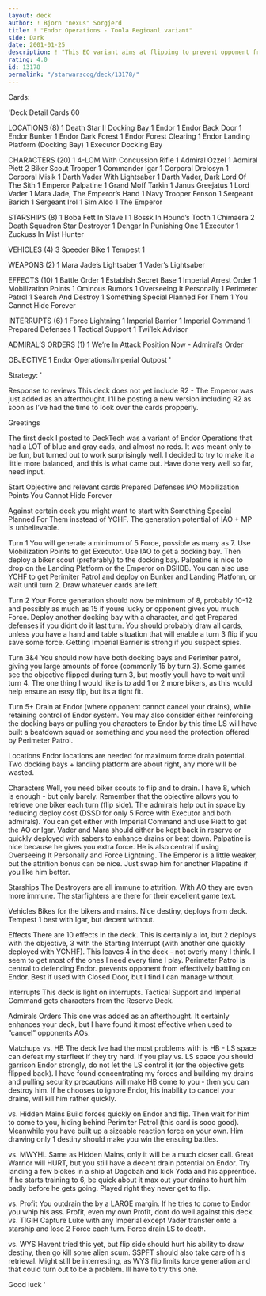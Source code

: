 ```yaml
---
layout: deck
author: ! Bjorn "nexus" Sorgjerd
title: ! "Endor Operations - Toola Regioanl variant"
side: Dark
date: 2001-01-25
description: ! "This EO variant aims at flipping to prevent opponent from drawin more than one destiny, and then drining on the ground."
rating: 4.0
id: 13178
permalink: "/starwarsccg/deck/13178/"
---
```

Cards: 

'Deck Detail
Cards 60

LOCATIONS (8)
	 1 Death Star II Docking Bay
	 1 Endor
	 1 Endor Back Door
	 1 Endor Bunker
	 1 Endor Dark Forest
	 1 Endor Forest Clearing
	 1 Endor Landing Platform (Docking Bay)
	 1 Executor Docking Bay

CHARACTERS (20)
	 1 4-LOM With Concussion Rifle
	 1 Admiral Ozzel
	 1 Admiral Piett
	 2 Biker Scout Trooper
	 1 Commander Igar
	 1 Corporal Drelosyn
	 1 Corporal Misik
	 1 Darth Vader With Lightsaber
	 1 Darth Vader, Dark Lord Of The Sith
	 1 Emperor Palpatine
	 1 Grand Moff Tarkin
	 1 Janus Greejatus
	 1 Lord Vader
	 1 Mara Jade, The Emperor’s Hand
	 1 Navy Trooper Fenson
	 1 Sergeant Barich
	 1 Sergeant Irol
	 1 Sim Aloo
	 1 The Emperor

STARSHIPS (8)
	 1 Boba Fett In Slave I
	 1 Bossk In Hound’s Tooth
	 1 Chimaera
	 2 Death Squadron Star Destroyer
	 1 Dengar In Punishing One
	 1 Executor
	 1 Zuckuss In Mist Hunter

VEHICLES (4)
	 3 Speeder Bike
	 1 Tempest 1

WEAPONS (2)
	 1 Mara Jade’s Lightsaber
	 1 Vader’s Lightsaber

EFFECTS (10)
	 1 Battle Order
	 1 Establish Secret Base
	 1 Imperial Arrest Order
	 1 Mobilization Points
	 1 Ominous Rumors
	 1 Overseeing It Personally
	 1 Perimeter Patrol
	 1 Search And Destroy
	 1 Something Special Planned For Them
	 1 You Cannot Hide Forever

INTERRUPTS (6)
	 1 Force Lightning
	 1 Imperial Barrier
	 1 Imperial Command
	 1 Prepared Defenses
	 1 Tactical Support
	 1 Twi’lek Advisor

ADMIRAL’S ORDERS (1)
	 1 We’re In Attack Position Now - Admiral’s Order

OBJECTIVE
	 1 Endor Operations/Imperial Outpost
'

Strategy: '

Response to reviews
This deck does not yet include R2 - The Emperor was just added as an afterthought. I’ll be posting a new version including R2 as soon as I’ve had the time to look over the cards propperly.


Greetings

The first deck I posted to DeckTech was a variant of Endor Operations that had a LOT of blue and gray cads, and almost no reds. It was meant only to be fun, but turned out to work surprisingly well. I decided to try to make it a little more balanced, and this is what came out. Have done very well so far, need input.

Start
Objective and relevant cards
Prepared Defenses
IAO
Mobilization Points
You Cannot Hide Forever

Against certain deck you might want to start with Something Special Planned For Them insstead of YCHF. The generation potential of IAO + MP is unbelievable.

Turn 1 You will generate a minimum of 5 Force, possible as many as 7. Use Mobilization  Points to get Executor. Use IAO to get a docking bay. Then deploy a biker scout (preferably) to the docking bay. Palpatine is nice to drop on the Landing Platform or the Emperor on DSIIDB. You can also use YCHF to get Perimiter Patrol and deploy on Bunker and Landing Platform, or wait until turn 2. Draw whatever cards are left.

Turn 2 Your Force generation should now  be minimum of 8, probably 10-12 and possibly as much as 15 if youre lucky or opponent gives you much Force. Deploy another docking bay with a character, and get Prepared defenses if you didnt do it last turn. You should probably draw all cards, unless you have a hand and table situation that will enable a turn 3 flip if you save some force. Getting Imperial Barrier is strong if you suspect spies.

Turn 3&4 You should now have both docking bays and Perimiter patrol, giving you large amounts of force (commonly 15 by turn 3). Some games see the objective flipped during turn 3, but mostly youll have to wait until turn 4. The one thing I would like is to add 1 or 2 more bikers, as this would help ensure an easy flip, but its a tight fit.

Turn 5+ Drain at Endor (where opponent cannot cancel your drains), while retaining control of Endor system. You may also consider either reinforcing the docking bays or pulling you characters to Endor  by this time LS will have built a beatdown squad or something and you need the protection offered by Perimeter Patrol.

Locations
Endor locations are needed for maximum force drain potential.
Two docking bays + landing platform are about right, any more will be wasted.

Characters
Well, you need biker scouts to flip and to drain. I have 8, which is enough - but only barely. Remember that the objective allows you to retrieve one biker each turn (flip side).
The admirals help out in space by reducing deploy cost (DSSD for only 5 Force with Executor and both admirals). You can get either with Imperial Command and use Piett to get the AO or Igar.
Vader and Mara should either be kept back in reserve or quickly deployed with sabers to enhance drains or beat down.
Palpatine is nice because he gives you extra force. He is also central if using Overseeing It Personally and Force Lightning. The Emperor is a little weaker, but the attrition bonus can be nice. Just swap him for another Plapatine if you like him better.

Starships
The Destroyers are all immune to attrition. With AO they are even more immune. The starfighters are there for their excellent game text.

Vehicles
Bikes for the bikers and mains. Nice destiny, deploys from deck. Tempest 1 best with Igar, but decent without.

Effects
There are 10 effects in the deck. This is certainly a lot, but 2 deploys with the objective, 3 with the Starting Interrupt (with another one quickly deployed with YCNHF). This leaves 4 in the deck - not overly many I think. I seem to get most of the ones I need every time I play. Perimeter Patrol is central to defending Endor. prevents opponent from effectively battling on Endor. Best if used with Closed Door, but I find I can manage without.

Interrupts
This deck is light on interrupts. Tactical Support and Imperial Command gets characters from the Reserve Deck.

Admirals Orders
This one was added as an afterthought. It certainly enhances your deck, but I have found it most effective when used to ”cancel” opponents AOs.

Matchups
vs. HB
The deck Ive had the most problems with is HB - LS space can defeat my starfleet if they try hard. If you play vs. LS space you should garrison Endor strongly, do not let the LS control it (or the objective gets flipped back). I have found concentrating my forces and building my drains and pulling security precautions will make HB come to you - then you can destroy him. If he chooses to ignore Endor, his inability to cancel your drains, will kill him rather quickly.

vs. Hidden Mains
Build forces quickly on Endor and flip. Then wait for him to come to you, hiding behind Perimiter Patrol (this card is sooo good). Meanwhile you have built up a sizeable reaction force on your own. Him drawing only 1 destiny should make you win the ensuing battles.

vs. MWYHL
Same as Hidden Mains, only it will be a much closer call. Great Warrior will HURT, but you still have a decent drain potential on Endor. Try landing a few blokes in a ship at Dagobah and kick Yoda and his apprentice. If he starts training to 6, be quick about it	max out your drains to hurt him badly before he gets going. Played right they never get to flip.

vs. Profit
You outdrain the by a LARGE margin. If he tries to come to Endor you whip his ass. Profit, even my own Profit, dont do well against this deck.
vs. TIGIH
Capture Luke with any Imperial except Vader  transfer onto a starship and lose 2 Force each turn. Force drain LS to death.

vs. WYS
Havent tried this yet, but flip side should hurt his ability to draw destiny, then go kill some alien scum. SSPFT should also take care of his retrieval. Might still be interresting, as WYS flip limits force generation and that could turn out to be a problem. Ill have to try this one.

Good luck  '
